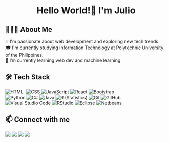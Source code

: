 <h1 align="center">Hello World!👋 I'm Julio</h1>

## 👨🏻‍💻 About Me
💡 I'm passionate about web development and exploring new tech trends \
🎓 I'm currently studying Information Technology at Polytechnic University of the Philippines.\
🌱 I’m currently learning web dev and machine learning

## 🛠 Tech Stack
![HTML](https://img.shields.io/badge/-HTML-05122A?style=flat&logo=HTML5)&nbsp;
![CSS](https://img.shields.io/badge/-CSS-05122A?style=flat&logo=CSS3&logoColor=1572B6)
![JavaScript](https://img.shields.io/badge/-JavaScript-05122A?style=flat&logo=javascript)
![React](https://img.shields.io/badge/-React-05122A?style=flat&logo=react)
![Bootstrap](https://img.shields.io/badge/-Bootstrap-05122A?style=flat&logo=bootstrap&logoColor=563D7C)\
![Python](https://img.shields.io/badge/-Python-05122A?style=flat&logo=python)
![C#](https://img.shields.io/badge/-C%23-05122A?style=flat&logo=csharp)
![Java](https://img.shields.io/badge/-Java-05122A?style=flat&logo=Java&logoColor=FFA518)
![R (Statistics)](https://img.shields.io/badge/-R-05122A?style=flat&logo=R&logoColor=276DC3)
![Git](https://img.shields.io/badge/-Git-05122A?style=flat&logo=git)
![GitHub](https://img.shields.io/badge/-GitHub-05122A?style=flat&logo=github)\
![Visual Studio Code](https://img.shields.io/badge/-Visual%20Studio%20Code-05122A?style=flat&logo=visual-studio-code&logoColor=007ACC)
![RStudio](https://img.shields.io/badge/-RStudio-05122A?style=flat&logo=rstudio)
![Eclipse](https://img.shields.io/badge/-Eclipse-05122A?style=flat&logo=eclipse-ide&logoColor=2C2255)
![Netbeans](https://img.shields.io/badge/-Apache%20NetBeans-05122A?style=flat&logo=apachenetbeanside)

## 📫 Connect with me
<a href="https://www.linkedin.com/in/julio-del-rosario-a160a4266/"><img src="https://img.shields.io/badge/-LinkedIn-0077B5?style=flat&logo=Linkedin&logoColor=white"/></a>
<a href="mailto:delrosario.julio310@gmail.com?subject=subject text"><img src="https://img.shields.io/badge/-Gmail-D14836?style=flat&logo=Gmail&logoColor=white"/></a>
<a href="mailto:delrosariojulio@outlook.com?subject=subject text"><img src="https://img.shields.io/badge/-Outlook-D14836?style=flat&logo=outlook&color=249ee4"/></a>
<a href="https://www.facebook.com/julio.delrosario.923"><img src="https://img.shields.io/badge/-Facebook-1877F2?style=flat&logo=Facebook&logoColor=white"/></a>



<!--
**Julio-DelRosario/Julio-DelRosario** is a ✨ _special_ ✨ repository because its `README.md` (this file) appears on your GitHub profile.

Here are some ideas to get you started:

- 🔭 I’m currently working on ...
- 🌱 I’m currently learning ...
- 👯 I’m looking to collaborate on ...
- 🤔 I’m looking for help with ...
- 💬 Ask me about ...
- 📫 How to reach me: ...
- 😄 Pronouns: ...
- ⚡ Fun fact: ...
-->
